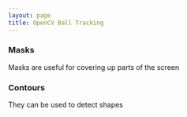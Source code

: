 ```yaml
---
layout: page
title: OpenCV Ball Tracking
---
```


### Masks

Masks are useful for covering up parts of the screen

### Contours

They can be used to detect shapes

